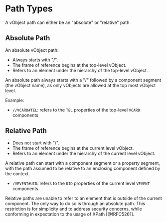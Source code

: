 # Path Types

A vObject path can either be an "absolute" or "relative" path.


## Absolute Path

An absolute vObject path:

* Always starts with "/".
* The frame of reference begins at the top-level vObject.
* Refers to an element under the hierarchy of the top-level vObject.

An absolute path always starts with a "/" followed by a component
segment (the vObject name), as only vObjects are allowed at the top most
vObject level.

Example:

* `//VCARD#TEL`: refers to the `TEL` properties of the top-level `VCARD`
  components


## Relative Path

* Does not start with "/".
* The frame of reference begins at the current level vObject.
* Refers to an element under the hierarchy of the current level vObject.

A relative path can start with a component segment or a property
segment, with the path assumed to be relative to an enclosing
component defined by the context.

* `/VEVENT#UID`: refers to the `UID` properties of the current level
  `VEVENT` components.


Relative paths are unable to refer to an element that is outside of the
current component. The only way to do so is through an absolute path.
This restriction is for simplicity and to address security concerns,
while conforming in expectation to the usage of XPath [@!RFC5261].


